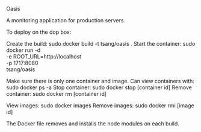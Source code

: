 Oasis

A monitoring application for production servers.

To deploy on the dop box:

Create the build:  sudo docker build -t tsang/oasis .
Start the container:
sudo docker run -d \
  -e ROOT_URL=http://localhost \
  -p 1717:8080 \
  tsang/oasis


Make sure there is only one container and image. 
Can view containers with: sudo docker ps -a 
Stop container: sudo docker stop [container id]
Remove container: sudo docker rm [container id]

View images: sudo docker images
Remove images: sudo docker rmi [image id]

The Docker file removes and installs the node modules on each build.
